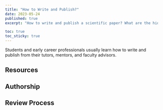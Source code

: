 ```yaml
---
title: "How to Write and Publish?"
date: 2023-05-24
published: true
excerpt: "How to write and publish a scientific paper? What are the hidden rules?"

toc: true
toc_sticky: true
---
```


Students and early career professionals usually learn how to write and publish from their tutors, mentors, and faculty advisors.

## Resources

## Authorship

## Review Process
